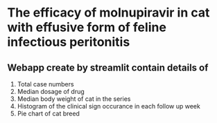 # The efficacy of molnupiravir in cat with effusive form of feline infectious peritonitis 

## Webapp create by streamlit contain details of 
1. Total case numbers
2. Median dosage of drug
3. Median body weight of cat in the series
4. Histogram of the clinical sign occurance in each follow up week
5. Pie chart of cat breed
